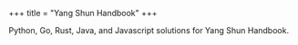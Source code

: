 +++
title = "Yang Shun Handbook"
+++

Python, Go, Rust, Java, and Javascript solutions for Yang Shun Handbook.
